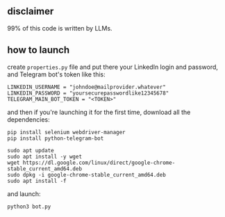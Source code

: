 ## disclaimer
99% of this code is written by LLMs.

## how to launch

create `properties.py` file and put there your LinkedIn login and password, and Telegram bot's token like this:
```properties
LINKEDIN_USERNAME = "johndoe@mailprovider.whatever"
LINKEDIN_PASSWORD = "yoursecurepasswordlike12345678"
TELEGRAM_MAIN_BOT_TOKEN = "<TOKEN>"
```

and then if you're launching it for the first time, download all the dependencies:
```commandline
pip install selenium webdriver-manager
pip install python-telegram-bot

sudo apt update
sudo apt install -y wget
wget https://dl.google.com/linux/direct/google-chrome-stable_current_amd64.deb
sudo dpkg -i google-chrome-stable_current_amd64.deb
sudo apt install -f
```

and launch:
```commandline
python3 bot.py
```
